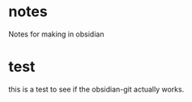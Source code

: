 # notes
Notes for making in obsidian

# test
this is a test to see if the obsidian-git actually works.

